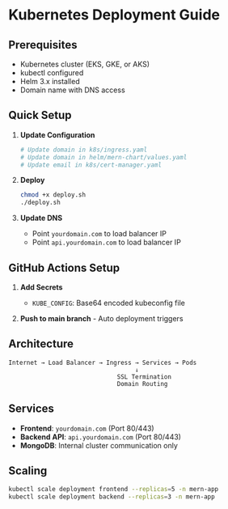 # Kubernetes Deployment Guide

## Prerequisites
- Kubernetes cluster (EKS, GKE, or AKS)
- kubectl configured
- Helm 3.x installed
- Domain name with DNS access

## Quick Setup

1. **Update Configuration**
   ```bash
   # Update domain in k8s/ingress.yaml
   # Update domain in helm/mern-chart/values.yaml
   # Update email in k8s/cert-manager.yaml
   ```

2. **Deploy**
   ```bash
   chmod +x deploy.sh
   ./deploy.sh
   ```

3. **Update DNS**
   - Point `yourdomain.com` to load balancer IP
   - Point `api.yourdomain.com` to load balancer IP

## GitHub Actions Setup

1. **Add Secrets**
   - `KUBE_CONFIG`: Base64 encoded kubeconfig file

2. **Push to main branch** - Auto deployment triggers

## Architecture

```
Internet → Load Balancer → Ingress → Services → Pods
                                   ↓
                              SSL Termination
                              Domain Routing
```

## Services
- **Frontend**: `yourdomain.com` (Port 80/443)
- **Backend API**: `api.yourdomain.com` (Port 80/443)
- **MongoDB**: Internal cluster communication only

## Scaling
```bash
kubectl scale deployment frontend --replicas=5 -n mern-app
kubectl scale deployment backend --replicas=3 -n mern-app
```